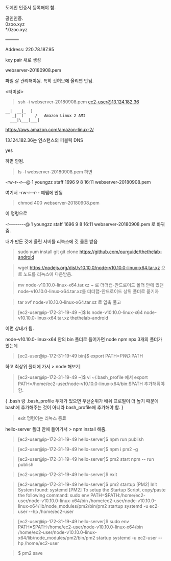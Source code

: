 도메인 인증서 등록해야 함.

공인인증.  
0zoo.xyz  
*.0zoo.xyz  

———

Address: 220.78.187.95



key pair 새로 생성 

webserver-20180908.pem 

파일 잘 관리해야됨. 특히 깃허브에 올리면 안됨.


<터미널>

> ssh -i webserver-20180908.pem ec2-user@13.124.182.36

    __|  __|_  )
       _|  (     /   Amazon Linux 2 AMI
      ___|\___|___|

https://aws.amazon.com/amazon-linux-2/

13.124.182.36는 인스턴스의 퍼블릭 DNS

yes 

하면 안됨. 

> ls -l webserver-20180908.pem 하면

-rw-r--r--@ 1 youngzz  staff  1696  9  8 16:11 webserver-20180908.pem

여기서 -rw-r--r-- 얘땜에 안됨


> chmod 400 webserver-20180908.pem

이 명령으로 

-r--------@ 1 youngzz  staff  1696  9  8 16:11 webserver-20180908.pem
로 바꿔줌.



내가 만든 깃에 올린 서버를 리눅스에 깃 클론 받음

> sudo yum install git
> git clone https://github.com/ourguide/thethelab-android


>  wget https://nodejs.org/dist/v10.10.0/node-v10.10.0-linux-x64.tar.xz
으로 노드를 리눅스에 다운받음.

> mv node-v10.10.0-linux-x64.tar.xz ~
로 더더랩-안드로이드 폴더 안에 있던 node-v10.10.0-linux-x64.tar.xz를 더더랩-안드로이드 상위 폴더로 옮기자

>tar xvf node-v10.10.0-linux-x64.tar.xz 로 압축 풀고

>[ec2-user@ip-172-31-19-49 ~]$ ls
node-v10.10.0-linux-x64  node-v10.10.0-linux-x64.tar.xz  thethelab-android

이런 상태가 됨.


node-v10.10.0-linux-x64 안의  bin 폴더로 들어가면 node  npm  npx 3개의 폴더가 있는데

>[ec2-user@ip-172-31-19-49 bin]$ export PATH=$PWD:$PATH

하고 최상위 폴더에 가서 > node 해보기

>[ec2-user@ip-172-31-19-49 ~]$ vi ~/.bash_profile
에서 export PATH=/home/ec2-user/node-v10.10.0-linux-x64/bin:$PATH 추가해줘야 함.

{
	.bash 랑 .bash_profile 두개가 있으면
	우선순위가 배쉬 프로필이 더 높기 때문에 bash에 추가해주는 것이 아니라 bash_profile에 추가해야 함.
}


> exit 명령어는 리눅스 종료


hello-server 폴더 안에 들어가서 > npm install 해줌.

>[ec2-user@ip-172-31-19-49 hello-server]$ npm run publish


>[ec2-user@ip-172-31-19-49 hello-server]$ npm i pm2 -g

>[ec2-user@ip-172-31-19-49 hello-server]$ pm2 start npm -- run publish

>[ec2-user@ip-172-31-19-49 hello-server]$ exit


>[ec2-user@ip-172-31-19-49 hello-server]$ pm2 startup
[PM2] Init System found: systemd
[PM2] To setup the Startup Script, copy/paste the following command:
sudo env PATH=$PATH:/home/ec2-user/node-v10.10.0-linux-x64/bin /home/ec2-user/node-v10.10.0-linux-x64/lib/node_modules/pm2/bin/pm2 startup systemd -u ec2-user --hp /home/ec2-user



>[ec2-user@ip-172-31-19-49 hello-server]$ sudo env PATH=$PATH:/home/ec2-user/node-v10.10.0-linux-x64/bin /home/ec2-user/node-v10.10.0-linux-x64/lib/node_modules/pm2/bin/pm2 startup systemd -u ec2-user --hp /home/ec2-user


>$ pm2 save























